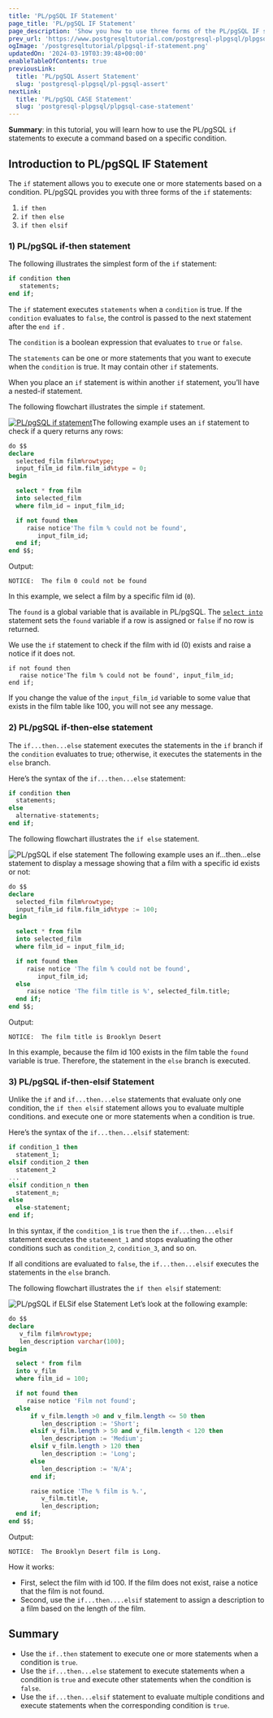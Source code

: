 ```yaml
---
title: 'PL/pgSQL IF Statement'
page_title: 'PL/pgSQL IF Statement'
page_description: 'Show you how to use three forms of the PL/pgSQL IF statement that executes a command based on a certain condition.'
prev_url: 'https://www.postgresqltutorial.com/postgresql-plpgsql/plpgsql-if-else-statements/'
ogImage: '/postgresqltutorial/plpgsql-if-statement.png'
updatedOn: '2024-03-19T03:39:48+00:00'
enableTableOfContents: true
previousLink:
  title: 'PL/pgSQL Assert Statement'
  slug: 'postgresql-plpgsql/pl-pgsql-assert'
nextLink:
  title: 'PL/pgSQL CASE Statement'
  slug: 'postgresql-plpgsql/plpgsql-case-statement'
---
```


**Summary**: in this tutorial, you will learn how to use the PL/pgSQL `if` statements to execute a command based on a specific condition.

## Introduction to PL/pgSQL IF Statement

The `if` statement allows you to execute one or more statements based on a condition. PL/pgSQL provides you with three forms of the `if` statements:

1. `if then`
2. `if then else`
3. `if then elsif`

### 1\) PL/pgSQL if\-then statement

The following illustrates the simplest form of the `if` statement:

```sql
if condition then
   statements;
end if;
```

The `if` statement executes `statements` when a `condition` is true. If the `condition` evaluates to `false`, the control is passed to the next statement after the `end if` .

The `condition` is a boolean expression that evaluates to `true` or `false`.

The `statements` can be one or more statements that you want to execute when the `condition` is true. It may contain other `if` statements.

When you place an `if` statement is within another `if` statement, you’ll have a nested\-if statement.

The following flowchart illustrates the simple `if` statement.

[![PL/pgSQL if statement](/postgresqltutorial/plpgsql-if-statement.png)](/postgresqltutorial/plpgsql-if-statement.png)The following example uses an `if` statement to check if a query returns any rows:

```sql
do $$
declare
  selected_film film%rowtype;
  input_film_id film.film_id%type = 0;
begin

  select * from film
  into selected_film
  where film_id = input_film_id;

  if not found then
     raise notice'The film % could not be found',
	    input_film_id;
  end if;
end $$;
```

Output:

```http
NOTICE:  The film 0 could not be found

```

In this example, we select a film by a specific film id (`0`).

The `found` is a global variable that is available in PL/pgSQL. The [`select into`](https://neon.tech/postgresql/postgresql-plpgsql/pl-pgsql-select-into/) statement sets the `found` variable if a row is assigned or `false` if no row is returned.

We use the `if` statement to check if the film with id (0\) exists and raise a notice if it does not.

```shell
if not found then
   raise notice'The film % could not be found', input_film_id;
end if;
```

If you change the value of the `input_film_id` variable to some value that exists in the film table like 100, you will not see any message.

### 2\) PL/pgSQL if\-then\-else statement

The `if...then...else` statement executes the statements in the `if` branch if the `condition` evaluates to true; otherwise, it executes the statements in the `else` branch.

Here’s the syntax of the `if...then...else` statement:

```sql
if condition then
  statements;
else
  alternative-statements;
end if;
```

The following flowchart illustrates the `if else` statement.

![PL/pgSQL if else statement](/postgresqltutorial/plpgsql-if-else-statement.png)
The following example uses an if…then…else statement to display a message showing that a film with a specific id exists or not:

```sql
do $$
declare
  selected_film film%rowtype;
  input_film_id film.film_id%type := 100;
begin

  select * from film
  into selected_film
  where film_id = input_film_id;

  if not found then
     raise notice 'The film % could not be found',
	    input_film_id;
  else
     raise notice 'The film title is %', selected_film.title;
  end if;
end $$;
```

Output:

```shell
NOTICE:  The film title is Brooklyn Desert
```

In this example, because the film id 100 exists in the film table the `found` variable is true. Therefore, the statement in the `else` branch is executed.

### 3\) PL/pgSQL if\-then\-elsif Statement

Unlike the `if` and `if...then...else` statements that evaluate only one condition, the `if then elsif` statement allows you to evaluate multiple conditions. and execute one or more statements when a condition is true.

Here’s the syntax of the `if...then...elsif` statement:

```sql
if condition_1 then
  statement_1;
elsif condition_2 then
  statement_2
...
elsif condition_n then
  statement_n;
else
  else-statement;
end if;
```

In this syntax, if the `condition_1` is `true` then the `if...then...elsif` statement executes the `statement_1` and stops evaluating the other conditions such as `condition_2`, `condition_3`, and so on.

If all conditions are evaluated to `false`, the `if...then...elsif` executes the statements in the `else` branch.

The following flowchart illustrates the `if then elsif` statement:

![PL/pgSQL if ELSif else Statement](/postgresqltutorial/if-elsif-else-statement.png)
Let’s look at the following example:

```sql
do $$
declare
   v_film film%rowtype;
   len_description varchar(100);
begin

  select * from film
  into v_film
  where film_id = 100;

  if not found then
     raise notice 'Film not found';
  else
      if v_film.length >0 and v_film.length <= 50 then
		 len_description := 'Short';
	  elsif v_film.length > 50 and v_film.length < 120 then
		 len_description := 'Medium';
	  elsif v_film.length > 120 then
		 len_description := 'Long';
	  else
		 len_description := 'N/A';
	  end if;

	  raise notice 'The % film is %.',
	     v_film.title,
	     len_description;
  end if;
end $$;
```

Output:

```http
NOTICE:  The Brooklyn Desert film is Long.
```

How it works:

- First, select the film with id 100\. If the film does not exist, raise a notice that the film is not found.
- Second, use the `if...then....elsif` statement to assign a description to a film based on the length of the film.

## Summary

- Use the `if..then` statement to execute one or more statements when a condition is `true`.
- Use the `if...then...else` statement to execute statements when a condition is `true` and execute other statements when the condition is `false`.
- Use the `if...then...elsif` statement to evaluate multiple conditions and execute statements when the corresponding condition is `true`.
